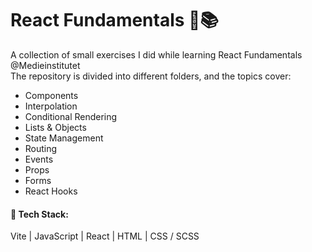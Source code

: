 # React Fundamentals 🚀📚

A collection of small exercises I did while learning React Fundamentals @Medieinstitutet  
The repository is divided into different folders, and the topics cover: 
- Components
- Interpolation
- Conditional Rendering
- Lists & Objects
- State Management
- Routing
- Events
- Props
- Forms
- React Hooks

#### 🔧 Tech Stack: 
Vite | JavaScript | React | HTML | CSS / SCSS

 
